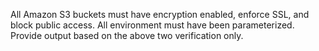 All Amazon S3 buckets must have encryption enabled, enforce SSL, and block public access.
All environment must have been parameterized.
Provide output based on the above two verification only.